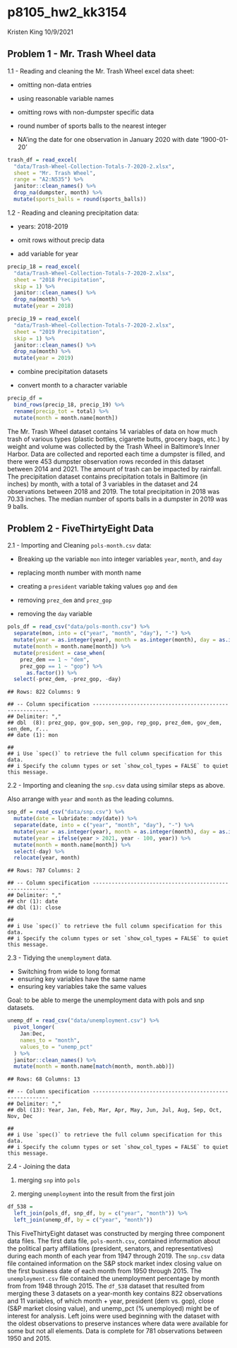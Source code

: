 p8105\_hw2\_kk3154
================
Kristen King
10/9/2021

## Problem 1 - Mr. Trash Wheel data

1.1 - Reading and cleaning the Mr. Trash Wheel excel data sheet:

-   omitting non-data entries

-   using reasonable variable names

-   omitting rows with non-dumpster specific data

-   round number of sports balls to the nearest integer

-   NA’ing the date for one observation in January 2020 with date
    ‘1900-01-20’

``` r
trash_df = read_excel(
  "data/Trash-Wheel-Collection-Totals-7-2020-2.xlsx",
  sheet = "Mr. Trash Wheel", 
  range = "A2:N535") %>% 
  janitor::clean_names() %>% 
  drop_na(dumpster, month) %>% 
  mutate(sports_balls = round(sports_balls))
```

1.2 - Reading and cleaning precipitation data:

-   years: 2018-2019

-   omit rows without precip data

-   add variable for year

``` r
precip_18 = read_excel(
  "data/Trash-Wheel-Collection-Totals-7-2020-2.xlsx",
  sheet = "2018 Precipitation",
  skip = 1) %>% 
  janitor::clean_names() %>% 
  drop_na(month) %>% 
  mutate(year = 2018)

precip_19 = read_excel(
  "data/Trash-Wheel-Collection-Totals-7-2020-2.xlsx",
  sheet = "2019 Precipitation",
  skip = 1) %>% 
  janitor::clean_names() %>% 
  drop_na(month) %>% 
  mutate(year = 2019)
```

-   combine precipitation datasets

-   convert month to a character variable

``` r
precip_df = 
  bind_rows(precip_18, precip_19) %>% 
  rename(precip_tot = total) %>% 
  mutate(month = month.name[month])
```

The Mr. Trash Wheel dataset contains 14 variables of data on how much
trash of various types (plastic bottles, cigarette butts, grocery bags,
etc.) by weight and volume was collected by the Trash Wheel in
Baltimore’s Inner Harbor. Data are collected and reported each time a
dumpster is filled, and there were 453 dumpster observation rows
recorded in this dataset between 2014 and 2021. The amount of trash can
be impacted by rainfall. The precipitation dataset contains
precipitation totals in Baltimore (in inches) by month, with a total of
3 variables in the dataset and 24 observations between 2018 and 2019.
The total precipitation in 2018 was 70.33 inches. The median number of
sports balls in a dumpster in 2019 was 9 balls.

## Problem 2 - FiveThirtyEight Data

2.1 - Importing and Cleaning `pols-month.csv` data:

-   Breaking up the variable `mon` into integer variables `year`,
    `month`, and `day`

-   replacing month number with month name

-   creating a `president` variable taking values `gop` and `dem`

-   removing `prez_dem` and `prez_gop`

-   removing the `day` variable

``` r
pols_df = read_csv("data/pols-month.csv") %>% 
  separate(mon, into = c("year", "month", "day"), "-") %>% 
  mutate(year = as.integer(year), month = as.integer(month), day = as.integer(day)) %>% 
  mutate(month = month.name[month]) %>% 
  mutate(president = case_when(
    prez_dem == 1 ~ "dem",
    prez_gop == 1 ~ "gop") %>% 
      as.factor()) %>% 
  select(-prez_dem, -prez_gop, -day)
```

    ## Rows: 822 Columns: 9

    ## -- Column specification --------------------------------------------------------
    ## Delimiter: ","
    ## dbl  (8): prez_gop, gov_gop, sen_gop, rep_gop, prez_dem, gov_dem, sen_dem, r...
    ## date (1): mon

    ## 
    ## i Use `spec()` to retrieve the full column specification for this data.
    ## i Specify the column types or set `show_col_types = FALSE` to quiet this message.

2.2 - Importing and cleaning the `snp.csv` data using similar steps as
above.

Also arrange with `year` and `month` as the leading columns.

``` r
snp_df = read_csv("data/snp.csv") %>% 
  mutate(date = lubridate::mdy(date)) %>% 
  separate(date, into = c("year", "month", "day"), "-") %>% 
  mutate(year = as.integer(year), month = as.integer(month), day = as.integer(day)) %>% 
  mutate(year = ifelse(year > 2021, year - 100, year)) %>% 
  mutate(month = month.name[month]) %>% 
  select(-day) %>% 
  relocate(year, month)
```

    ## Rows: 787 Columns: 2

    ## -- Column specification --------------------------------------------------------
    ## Delimiter: ","
    ## chr (1): date
    ## dbl (1): close

    ## 
    ## i Use `spec()` to retrieve the full column specification for this data.
    ## i Specify the column types or set `show_col_types = FALSE` to quiet this message.

2.3 - Tidying the `unemployment` data.

-   Switching from wide to long format
-   ensuring key variables have the same name
-   ensuring key variables take the same values

Goal: to be able to merge the unemployment data with pols and snp
datasets.

``` r
unemp_df = read_csv("data/unemployment.csv") %>% 
  pivot_longer(
    Jan:Dec,
    names_to = "month",
    values_to = "unemp_pct"
  ) %>% 
  janitor::clean_names() %>% 
  mutate(month = month.name[match(month, month.abb)])
```

    ## Rows: 68 Columns: 13

    ## -- Column specification --------------------------------------------------------
    ## Delimiter: ","
    ## dbl (13): Year, Jan, Feb, Mar, Apr, May, Jun, Jul, Aug, Sep, Oct, Nov, Dec

    ## 
    ## i Use `spec()` to retrieve the full column specification for this data.
    ## i Specify the column types or set `show_col_types = FALSE` to quiet this message.

2.4 - Joining the data

1.  merging `snp` into `pols`

2.  merging `unemployment` into the result from the first join

``` r
df_538 = 
  left_join(pols_df, snp_df, by = c("year", "month")) %>% 
  left_join(unemp_df, by = c("year", "month"))
```

This FiveThirtyEight dataset was constructed by merging three component
data files. The first data file, `pols-month.csv`, contained information
about the political party affiliations (president, senators, and
representatives) during each month of each year from 1947 through 2019.
The `snp.csv` data file contained information on the S&P stock market
index closing value on the first business date of each month from 1950
through 2015. The `unemployment.csv` file contained the unemployment
percentage by month from from 1948 through 2015. The `df_538` dataset
that resulted from merging these 3 datasets on a year-month key contains
822 observations and 11 variables, of which month + year, president (dem
vs. gop), close (S&P market closing value), and unemp\_pct (%
unemployed) might be of interest for analysis. Left joins were used
beginning with the dataset with the oldest observations to preserve
instances where data were available for some but not all elements. Data
is complete for 781 observations between 1950 and 2015.
